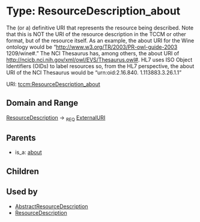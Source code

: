 
# Type: ResourceDescription_about


The (or a) definitive URI that represents the resource being described. Note that this is NOT the URI of the
resource description in the TCCM or other format, but of the resource itself. As an example, the about URI
for the Wine ontology would be “http://www.w3.org/TR/2003/PR-owl-guide-2003 1209/wine#.” The NCI Thesaurus
has, among others, the about URI of http://ncicb.nci.nih.gov/xml/owl/EVS/Thesaurus.owl#. HL7 uses ISO Object
Identifiers (OIDs) to label resources so, from the HL7 perspective, the about URI of the NCI Thesaurus would
be “urn:oid:2.16.840. 1.113883.3.26.1.1”

URI: [tccm:ResourceDescription_about](https://hotecosystem.org/tccm/ResourceDescription_about)


## Domain and Range

[ResourceDescription](ResourceDescription.md) ->  <sub>REQ</sub> [ExternalURI](types/ExternalURI.md)

## Parents

 *  is_a: [about](about.md)

## Children


## Used by

 * [AbstractResourceDescription](AbstractResourceDescription.md)
 * [ResourceDescription](ResourceDescription.md)
